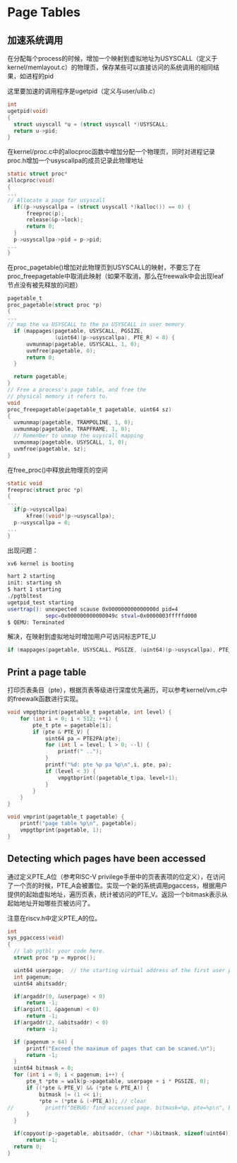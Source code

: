 # Page Tables
## 加速系统调用

在分配每个process的时候，增加一个映射到虚拟地址为USYSCALL（定义于kernel/memlayout.c）的物理页，保存某些可以直接访问的系统调用的相同结果，如进程的pid

这里要加速的调用程序是ugetpid（定义与user/ulib.c）
```c
int
ugetpid(void)
{
  struct usyscall *u = (struct usyscall *)USYSCALL;
  return u->pid;
}
```
在kernel/proc.c中的allocproc函数中增加分配一个物理页，同时对进程记录proc.h增加一个usyscallpa的成员记录此物理地址

```c
static struct proc*
allocproc(void)
{
...
// Allocate a page for usyscall
  if((p->usyscallpa = (struct usyscall *)kalloc()) == 0) {
      freeproc(p);
      release(&p->lock);
      return 0;
  }
  p->usyscallpa->pid = p->pid;
...
}
```
在proc_pagetable()增加对此物理页到USYSCALL的映射，不要忘了在proc_freepagetable中取消此映射（如果不取消，那么在freewalk中会出现leaf节点没有被先释放的问题）
```c
pagetable_t
proc_pagetable(struct proc *p)
{
...
// map the va USYSCALL to the pa USYSCALL in user memory
  if (mappages(pagetable, USYSCALL, PGSIZE,
               (uint64)(p->usyscallpa), PTE_R) < 0) {
      uvmunmap(pagetable, USYSCALL, 1, 0);
      uvmfree(pagetable, 0);
      return 0;
  }

  return pagetable;
}
// Free a process's page table, and free the
// physical memory it refers to.
void
proc_freepagetable(pagetable_t pagetable, uint64 sz)
{
  uvmunmap(pagetable, TRAMPOLINE, 1, 0);
  uvmunmap(pagetable, TRAPFRAME, 1, 0);
  // Remenber to unmap the usyscall mapping
  uvmunmap(pagetable, USYSCALL, 1, 0);
  uvmfree(pagetable, sz);
}
```
在free_proc()中释放此物理页的空间 
```c
static void
freeproc(struct proc *p)
{
...
  if(p->usyscallpa)
      kfree((void*)p->usyscallpa);
  p->usyscallpa = 0;
...
}
```

出现问题：
```sh
xv6 kernel is booting

hart 2 starting
init: starting sh
$ hart 1 starting
./pgtbltest
ugetpid_test starting
usertrap(): unexpected scause 0x000000000000000d pid=4
            sepc=0x000000000000049c stval=0x0000003fffffd000
$ QEMU: Terminated
```

解决，在映射到虚拟地址时增加用户可访问标志PTE_U
```c
if (mappages(pagetable, USYSCALL, PGSIZE, (uint64)(p->usyscallpa), PTE_R | PTE_U) < 0) {  // 可读 ｜ user可访问
```

## Print a page table

打印页表条目（pte），根据页表等级进行深度优先遍历，可以参考kernel/vm.c中的freewalk函数进行实现。
```c
void vmpgtbprint(pagetable_t pagetable, int level) {
    for (int i = 0; i < 512; ++i) {
        pte_t pte = pagetable[i];
        if (pte & PTE_V) {
            uint64 pa = PTE2PA(pte);
            for (int l = level; l > 0; --l) {
                printf(" ..");
            }
            printf("%d: pte %p pa %p\n",i, pte, pa);
            if (level < 3) {
                vmpgtbprint((pagetable_t)pa, level+1);
            }
        }
    }
}

void vmprint(pagetable_t pagetable) {
    printf("page table %p\n", pagetable);
    vmpgtbprint(pagetable, 1);
}
```

## Detecting which pages have been accessed

通过定义PTE_A位（参考RISC-V privilege手册中的页表表项的位定义），在访问了一个页的时候，PTE_A会被置位。实现一个新的系统调用pgaccess，根据用户提供的起始虚拟地址，遍历页表，统计被访问的PTE_V。返回一个bitmask表示从起始地址开始哪些页被访问了。

注意在riscv.h中定义PTE_A的位。

```c
int
sys_pgaccess(void)
{
  // lab pgtbl: your code here.
  struct proc *p = myproc();

  uint64 userpage;  // the starting virtual address of the first user page to check
  int pagenum;
  uint64 abitsaddr;

  if(argaddr(0, &userpage) < 0)
      return -1;
  if(argint(1, &pagenum) < 0)
      return -1;
  if(argaddr(2, &abitsaddr) < 0)
      return -1;

  if (pagenum > 64) {
      printf("Exceed the maximum of pages that can be scaned.\n");
      return -1;
  }
  uint64 bitmask = 0;
  for (int i = 0; i < pagenum; i++) {
      pte_t *pte = walk(p->pagetable, userpage + i * PGSIZE, 0);
      if ((*pte & PTE_V) && (*pte & PTE_A)) {
          bitmask |= (1 << i);
          *pte = (*pte & (~PTE_A)); // clear
//          printf("DEBUG: find accessed page. bitmask=%p, pte=%p\n", bitmask, *pte);
      }
  }

  if(copyout(p->pagetable, abitsaddr, (char *)&bitmask, sizeof(uint64)) < 0)
      return -1;
  return 0;
}
```